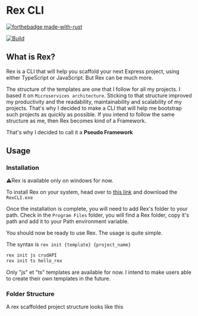 # Rex CLI
[![forthebadge made-with-rust](http://ForTheBadge.com/images/badges/made-with-rust.svg)](https://www.rust-lang.org/)

[![Build](https://github.com/TheWisePigeon/rex/actions/workflows/build.yml/badge.svg)](https://github.com/TheWisePigeon/rex/actions/workflows/build.yml)
## What is Rex?
Rex is a CLI that will help you scaffold your next Express project, using either TypeScript or JavaScript. But Rex can be much more.

The structure of the templates are one that I follow for all my projects. I based it on `Microservices architecture`. Sticking to that
structure improved my productivity and the readability, maintainability and scalability of my projects. That's why I decided to make a CLI that will help me
bootstrap such projects as quickly as possible. If you intend to follow the same structure as me, then Rex becomes kind of a Framework.

That's why I decided to call it a **Pseudo Framework**

## Usage
### Installation
⚠️Rex is available only on windows for now.

To install Rex on your system, head over to [this link](https://github.com/TheWisePigeon/rex/releases/tag/pre-release) and download the `RexCLI.exe`

Once the installation is complete, you will need to add Rex's folder to your path. Check in the `Program Files` folder, you will find a Rex folder, copy it's path and add it to your Path environment variable.

You should now be ready to use Rex. The usage is quite simple.

The syntax is `rex init {template} {project_name}` 
```bash
rex init js crudAPI
rex init ts hello_rex
```

Only "js" et "ts" templates are available for now. I intend to make users able to create their own templates in the future.

### Folder Structure
A rex scaffolded project structure looks like this

